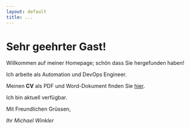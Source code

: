 ```yaml
---
layout: default
title: ...
---
```


# Sehr geehrter Gast! #

Willkommen auf meiner Homepage; schön dass Sie hergefunden haben! 

Ich arbeite als Automation und DevOps Engineer.

Meinen __CV__ als PDF und Word-Dokument finden Sie [hier](downloads).

Ich bin aktuell verfügbar.

Mit Freundlichen Grüssen,

_Ihr Michael Winkler_


